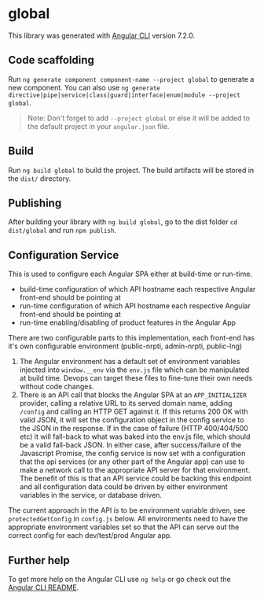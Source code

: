 # global

This library was generated with [Angular CLI](https://github.com/angular/angular-cli) version 7.2.0.

## Code scaffolding

Run `ng generate component component-name --project global` to generate a new component. You can also use `ng generate directive|pipe|service|class|guard|interface|enum|module --project global`.
> Note: Don't forget to add `--project global` or else it will be added to the default project in your `angular.json` file.

## Build

Run `ng build global` to build the project. The build artifacts will be stored in the `dist/` directory.

## Publishing

After building your library with `ng build global`, go to the dist folder `cd dist/global` and run `npm publish`.

## Configuration Service

This is used to configure each Angular SPA either at build-time or run-time.

- build-time configuration of which API hostname each respective Angular front-end should be pointing at
- run-time configuration of which API hostname each respective Angular front-end should be pointing at
- run-time enabling/disabling of product features in the Angular App

There are two configurable parts to this implementation, each front-end has it's own configurable environment (public-nrpti, admin-nrpti, public-lng)

1. The Angular environment has a default set of environment variables injected into `window.__env` via the `env.js` file which can be manipulated at build time.  Devops can target these files to fine-tune their own needs without code changes.
2. There is an API call that blocks the Angular SPA at an `APP_INITIALIZER` provider, calling a relative URL to its served domain name, adding `/config` and calling an HTTP GET against it.  If this returns 200 OK with valid JSON, it will set the configuration object in the config service to the JSON in the response.  If in the case of failure (HTTP 400/404/500 etc) it will fall-back to what was baked into the env.js file, which should be a valid fall-back JSON.  In either case, after success/failure of the Javascript Promise, the config service is now set with a configuration that the api services (or any other part of the Angular app) can use to make a network call to the appropriate API server for that environment.  The benefit of this is that an API service could be backing this endpoint and all configuration data could be driven by either environment variables in the service, or database driven.

The current approach in the API is to be environment variable driven, see `protectedGetConfig` in `config.js` below.  All environments need to have the appropriate environment variables set so that the API can serve out the correct config for each dev/test/prod Angular app.

## Further help

To get more help on the Angular CLI use `ng help` or go check out the [Angular CLI README](https://github.com/angular/angular-cli/blob/master/README.md).
